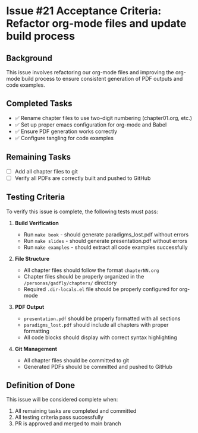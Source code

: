 # Issue #21 Acceptance Criteria: Refactor org-mode files and update build process

## Background
This issue involves refactoring our org-mode files and improving the org-mode build process to ensure consistent generation of PDF outputs and code examples.

## Completed Tasks
- ✅ Rename chapter files to use two-digit numbering (chapter01.org, etc.)
- ✅ Set up proper emacs configuration for org-mode and Babel
- ✅ Ensure PDF generation works correctly
- ✅ Configure tangling for code examples

## Remaining Tasks
- [ ] Add all chapter files to git
- [ ] Verify all PDFs are correctly built and pushed to GitHub

## Testing Criteria
To verify this issue is complete, the following tests must pass:

1. **Build Verification**
   - Run `make book` - should generate paradigms_lost.pdf without errors
   - Run `make slides` - should generate presentation.pdf without errors
   - Run `make examples` - should extract all code examples successfully

2. **File Structure**
   - All chapter files should follow the format `chapterNN.org`
   - Chapter files should be properly organized in the `/personas/gadfly/chapters/` directory
   - Required `.dir-locals.el` file should be properly configured for org-mode

3. **PDF Output**
   - `presentation.pdf` should be properly formatted with all sections
   - `paradigms_lost.pdf` should include all chapters with proper formatting
   - All code blocks should display with correct syntax highlighting

4. **Git Management**
   - All chapter files should be committed to git
   - Generated PDFs should be committed and pushed to GitHub

## Definition of Done
This issue will be considered complete when:
1. All remaining tasks are completed and committed
2. All testing criteria pass successfully
3. PR is approved and merged to main branch